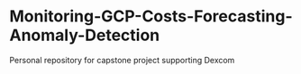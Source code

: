 # Monitoring-GCP-Costs-Forecasting-Anomaly-Detection
Personal repository for capstone project supporting Dexcom 
